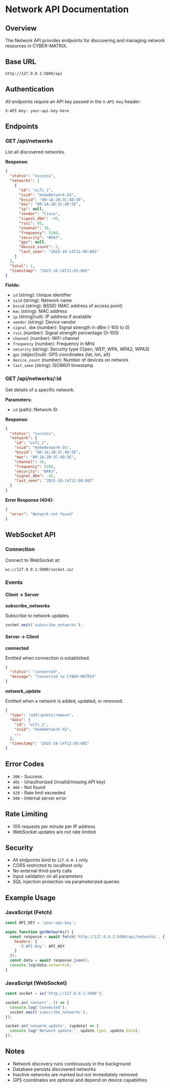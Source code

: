 # Network API Documentation

## Overview

The Network API provides endpoints for discovering and managing network resources in CYBER-MATRIX.

## Base URL

```
http://127.0.0.1:5000/api
```

## Authentication

All endpoints require an API key passed in the `X-API-Key` header:

```
X-API-Key: your-api-key-here
```

## Endpoints

### GET /api/networks

List all discovered networks.

**Response:**

```json
{
  "status": "success",
  "networks": [
    {
      "id": "wifi_1",
      "ssid": "HomeNetwork-5G",
      "bssid": "00:1A:2B:3C:4D:5E",
      "mac": "00:1A:2B:3C:4D:5E",
      "ip": null,
      "vendor": "Cisco",
      "signal_dbm": -45,
      "rssi": 85,
      "channel": 36,
      "frequency": 5180,
      "security": "WPA3",
      "gps": null,
      "device_count": 5,
      "last_seen": "2025-10-14T12:00:00Z"
    }
  ],
  "total": 1,
  "timestamp": "2025-10-14T12:05:00Z"
}
```

**Fields:**

- `id` (string): Unique identifier
- `ssid` (string): Network name
- `bssid` (string): BSSID (MAC address of access point)
- `mac` (string): MAC address
- `ip` (string|null): IP address if available
- `vendor` (string): Device vendor
- `signal_dbm` (number): Signal strength in dBm (-100 to 0)
- `rssi` (number): Signal strength percentage (0-100)
- `channel` (number): WiFi channel
- `frequency` (number): Frequency in MHz
- `security` (string): Security type (Open, WEP, WPA, WPA2, WPA3)
- `gps` (object|null): GPS coordinates {lat, lon, alt}
- `device_count` (number): Number of devices on network
- `last_seen` (string): ISO8601 timestamp

### GET /api/networks/:id

Get details of a specific network.

**Parameters:**

- `id` (path): Network ID

**Response:**

```json
{
  "status": "success",
  "network": {
    "id": "wifi_1",
    "ssid": "HomeNetwork-5G",
    "bssid": "00:1A:2B:3C:4D:5E",
    "mac": "00:1A:2B:3C:4D:5E",
    "channel": 36,
    "frequency": 5180,
    "security": "WPA3",
    "signal_dbm": -45,
    "last_seen": "2025-10-14T12:00:00Z"
  }
}
```

**Error Response (404):**

```json
{
  "error": "Network not found"
}
```

## WebSocket API

### Connection

Connect to WebSocket at:

```
ws://127.0.0.1:5000/socket.io/
```

### Events

#### Client → Server

**subscribe_networks**

Subscribe to network updates.

```javascript
socket.emit('subscribe_networks');
```

#### Server → Client

**connected**

Emitted when connection is established.

```json
{
  "status": "connected",
  "message": "Connected to CYBER-MATRIX"
}
```

**network_update**

Emitted when a network is added, updated, or removed.

```json
{
  "type": "add|update|remove",
  "data": {
    "id": "wifi_1",
    "ssid": "HomeNetwork-5G",
    ...
  },
  "timestamp": "2025-10-14T12:05:00Z"
}
```

## Error Codes

- `200` - Success
- `401` - Unauthorized (invalid/missing API key)
- `404` - Not found
- `429` - Rate limit exceeded
- `500` - Internal server error

## Rate Limiting

- 100 requests per minute per IP address
- WebSocket updates are not rate limited

## Security

- All endpoints bind to `127.0.0.1` only
- CORS restricted to localhost only
- No external third-party calls
- Input validation on all parameters
- SQL injection protection via parameterized queries

## Example Usage

### JavaScript (Fetch)

```javascript
const API_KEY = 'your-api-key';

async function getNetworks() {
  const response = await fetch('http://127.0.0.1:5000/api/networks', {
    headers: {
      'X-API-Key': API_KEY
    }
  });
  const data = await response.json();
  console.log(data.networks);
}
```

### JavaScript (WebSocket)

```javascript
const socket = io('http://127.0.0.1:5000');

socket.on('connect', () => {
  console.log('Connected');
  socket.emit('subscribe_networks');
});

socket.on('network_update', (update) => {
  console.log('Network update:', update.type, update.data);
});
```

## Notes

- Network discovery runs continuously in the background
- Database persists discovered networks
- Inactive networks are marked but not immediately removed
- GPS coordinates are optional and depend on device capabilities
